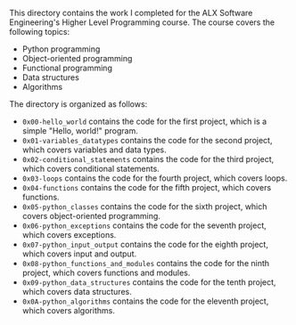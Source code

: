 

This directory contains the work I completed for the ALX Software Engineering's Higher Level Programming course. The course covers the following topics:

* Python programming
* Object-oriented programming
* Functional programming
* Data structures
* Algorithms

The directory is organized as follows:

* `0x00-hello_world` contains the code for the first project, which is a simple "Hello, world!" program.
* `0x01-variables_datatypes` contains the code for the second project, which covers variables and data types.
* `0x02-conditional_statements` contains the code for the third project, which covers conditional statements.
* `0x03-loops` contains the code for the fourth project, which covers loops.
* `0x04-functions` contains the code for the fifth project, which covers functions.
* `0x05-python_classes` contains the code for the sixth project, which covers object-oriented programming.
* `0x06-python_exceptions` contains the code for the seventh project, which covers exceptions.
* `0x07-python_input_output` contains the code for the eighth project, which covers input and output.
* `0x08-python_functions_and_modules` contains the code for the ninth project, which covers functions and modules.
* `0x09-python_data_structures` contains the code for the tenth project, which covers data structures.
* `0x0A-python_algorithms` contains the code for the eleventh project, which covers algorithms.

